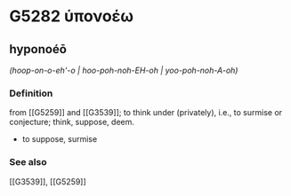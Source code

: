 # G5282 ὑπονοέω

## hyponoéō

_(hoop-on-o-eh'-o | hoo-poh-noh-EH-oh | yoo-poh-noh-A-oh)_

### Definition

from [[G5259]] and [[G3539]]; to think under (privately), i.e., to surmise or conjecture; think, suppose, deem.

- to suppose, surmise

### See also

[[G3539]], [[G5259]]

